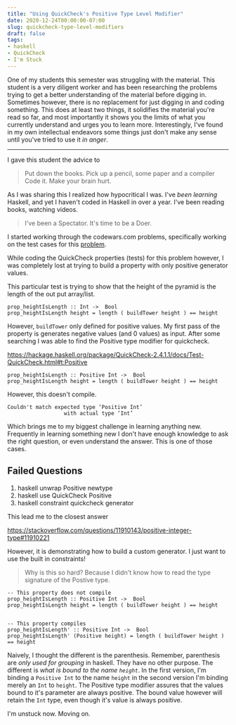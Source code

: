 ```yaml
---
title: "Using QuickCheck's Positive Type Level Modifier"
date: 2020-12-24T00:00:00-07:00
slug: quickcheck-type-level-modifiers
draft: false
tags:
- haskell
- QuickCheck
- I'm Stuck
---
```


One of my students this semester was struggling with the material. This
student is a very diligent worker and has been researching the problems trying
to get a better understanding of the material before digging in. Sometimes
however, there is no replacement for just digging in and coding something.
This does at least two things, it solidifies the material you're read so far,
and most importantly it shows you the limits of what you currently understand
and urges you to learn more. Interestingly, I've found in my own intellectual
endeavors some things just don't make any sense until you've tried to use it
_in anger_.

---

I gave this student the advice to

> Put down the books.
> Pick up a pencil, some paper and a compiler
> Code it. Make your brain hurt.

As I was sharing this I realized how hypocritical I was. I've *been
learning* Haskell, and yet I haven't coded in Haskell in over a year. I've
been reading books, watching videos.

> I've been a Spectator.
> It's time to be a Doer.

I started working through the codewars.com problems, specifically working on
the test cases for this [problem](https://www.codewars.com/kata/576757b1df89ecf5bd00073b/train/haskell).

While coding the QuickCheck properties (tests) for this problem however, I was
completely lost at trying to build a property with only positive generator
values.

This particular test is trying to show that the height of the pyramid is the
length of the out put array/list.


```
prop_heightIsLength :: Int ->  Bool
prop_heightIsLength height = length ( buildTower height ) == height
```

However, ```buildTower``` only defined for positive values. My first pass of
the property is generates negative values (and 0 values) as input. After some
searching I was able to find the Positive type modifier for quickcheck. 

https://hackage.haskell.org/package/QuickCheck-2.4.1.1/docs/Test-QuickCheck.html#t:Positive

```
prop_heightIsLength :: Positive Int ->  Bool
prop_heightIsLength height = length ( buildTower height ) == height
```

However, this doesn't compile. 

```
Couldn't match expected type ‘Positive Int’
                  with actual type ‘Int’
```

Which brings me to my biggest challenge in learning anything new. Frequently
in learning something new I don't have enough knowledge to ask the right
question, or even understand the answer. This is one of those cases.

## Failed Questions

1. haskell unwrap Positive newtype
1. haskell use QuickCheck Positive
1. haskell constraint quickcheck generator

This lead me to the closest answer

https://stackoverflow.com/questions/11910143/positive-integer-type#11910221

However, it is demonstrating how to build a custom generator. I just want to
use the built in constraints! 

> Why is this so hard?
> Because I didn't know how to read the type signature of the Postive type.

```
-- This property does not compile
prop_heightIsLength :: Positive Int ->  Bool
prop_heightIsLength height = length ( buildTower height ) == height


-- This property compiles
prop_heightIsLength' :: Positive Int ->  Bool
prop_heightIsLength' (Positive height) = length ( buildTower height ) == height
```

Naively, I thought the different is the parenthesis. Remember, parenthesis are
*only used for grouping* in haskell. They have no other purpose. The different
is *what is bound to the name ```height```*. In the first version, I'm binding
a ```Positive Int``` to the name ```height``` in the second version I'm
binding merely an ```Int``` to ```height```. The Positive type modifier
assures that the values bound to it's parameter are always positive. The bound
value however will retain the ```Int``` type, even though it's value is always
positive. 

I'm unstuck now. Moving on.


